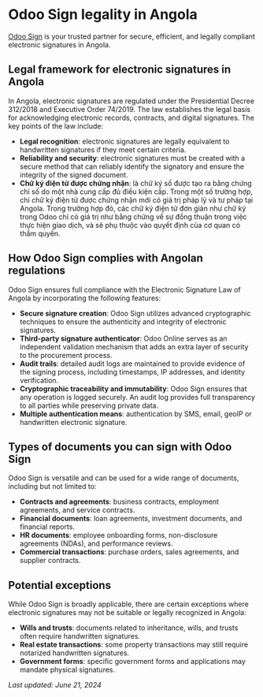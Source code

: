# Odoo Sign legality in Angola

[Odoo Sign](applications/productivity/sign.md) is your trusted partner for secure, efficient, and legally compliant
electronic signatures in Angola.

## Legal framework for electronic signatures in Angola

In Angola, electronic signatures are regulated under the Presidential Decree 312/2018 and Executive
Order 74/2019. The law establishes the legal basis for acknowledging electronic records, contracts,
and digital signatures. The key points of the law include:

- **Legal recognition**: electronic signatures are legally equivalent to handwritten signatures if
  they meet certain criteria.
- **Reliability and security**: electronic signatures must be created with a secure method that can
  reliably identify the signatory and ensure the integrity of the signed document.
- **Chữ ký điện tử được chứng nhận**: là chữ ký số được tạo ra bằng chứng chỉ số do một nhà cung cấp đủ điều kiện cấp. Trong một số trường hợp, chỉ chữ ký điện tử được chứng nhận mới có giá trị pháp lý và tư pháp tại Angola. Trong trường hợp đó, các chữ ký điện tử đơn giản như chữ ký trong Odoo chỉ có giá trị như bằng chứng về sự đồng thuận trong việc thực hiện giao dịch, và sẽ phụ thuộc vào quyết định của cơ quan có thẩm quyền.

## How Odoo Sign complies with Angolan regulations

Odoo Sign ensures full compliance with the Electronic Signature Law of Angola by incorporating the
following features:

- **Secure signature creation**: Odoo Sign utilizes advanced cryptographic techniques to ensure the
  authenticity and integrity of electronic signatures.
- **Third-party signature authenticator**: Odoo Online serves as an independent validation mechanism
  that adds an extra layer of security to the procurement process.
- **Audit trails**: detailed audit logs are maintained to provide evidence of the signing process,
  including timestamps, IP addresses, and identity verification.
- **Cryptographic traceability and immutability**: Odoo Sign ensures that any operation is logged
  securely. An audit log provides full transparency to all parties while preserving private data.
- **Multiple authentication means**: authentication by SMS, email, geoIP or handwritten electronic
  signature.

## Types of documents you can sign with Odoo Sign

Odoo Sign is versatile and can be used for a wide range of documents, including but not limited to:

- **Contracts and agreements**: business contracts, employment agreements, and service contracts.
- **Financial documents**: loan agreements, investment documents, and financial reports.
- **HR documents**: employee onboarding forms, non-disclosure agreements (NDAs), and performance
  reviews.
- **Commercial transactions**: purchase orders, sales agreements, and supplier contracts.

## Potential exceptions

While Odoo Sign is broadly applicable, there are certain exceptions where electronic signatures may
not be suitable or legally recognized in Angola:

- **Wills and trusts**: documents related to inheritance, wills, and trusts often require
  handwritten signatures.
- **Real estate transactions**: some property transactions may still require notarized handwritten
  signatures.
- **Government forms**: specific government forms and applications may mandate physical signatures.

*Last updated: June 21, 2024*
